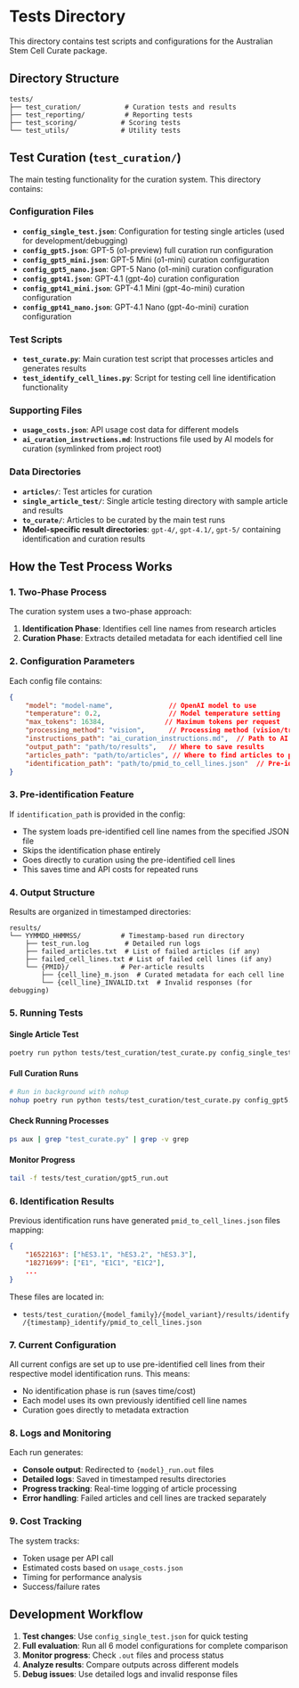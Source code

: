# Tests Directory

This directory contains test scripts and configurations for the Australian Stem Cell Curate package.

## Directory Structure

```
tests/
├── test_curation/           # Curation tests and results
├── test_reporting/          # Reporting tests
├── test_scoring/           # Scoring tests
└── test_utils/             # Utility tests
```

## Test Curation (`test_curation/`)

The main testing functionality for the curation system. This directory contains:

### Configuration Files

- **`config_single_test.json`**: Configuration for testing single articles (used for development/debugging)
- **`config_gpt5.json`**: GPT-5 (o1-preview) full curation run configuration
- **`config_gpt5_mini.json`**: GPT-5 Mini (o1-mini) curation configuration
- **`config_gpt5_nano.json`**: GPT-5 Nano (o1-mini) curation configuration
- **`config_gpt41.json`**: GPT-4.1 (gpt-4o) curation configuration
- **`config_gpt41_mini.json`**: GPT-4.1 Mini (gpt-4o-mini) curation configuration
- **`config_gpt41_nano.json`**: GPT-4.1 Nano (gpt-4o-mini) curation configuration

### Test Scripts

- **`test_curate.py`**: Main curation test script that processes articles and generates results
- **`test_identify_cell_lines.py`**: Script for testing cell line identification functionality

### Supporting Files

- **`usage_costs.json`**: API usage cost data for different models
- **`ai_curation_instructions.md`**: Instructions file used by AI models for curation (symlinked from project root)

### Data Directories

- **`articles/`**: Test articles for curation
- **`single_article_test/`**: Single article testing directory with sample article and results
- **`to_curate/`**: Articles to be curated by the main test runs
- **Model-specific result directories**: `gpt-4/`, `gpt-4.1/`, `gpt-5/` containing identification and curation results

## How the Test Process Works

### 1. Two-Phase Process

The curation system uses a two-phase approach:

1. **Identification Phase**: Identifies cell line names from research articles
2. **Curation Phase**: Extracts detailed metadata for each identified cell line

### 2. Configuration Parameters

Each config file contains:

```json
{
    "model": "model-name",              // OpenAI model to use
    "temperature": 0.2,                 // Model temperature setting
    "max_tokens": 16384,               // Maximum tokens per request
    "processing_method": "vision",      // Processing method (vision/transcription)
    "instructions_path": "ai_curation_instructions.md",  // Path to AI instructions
    "output_path": "path/to/results",   // Where to save results
    "articles_path": "path/to/articles", // Where to find articles to process
    "identification_path": "path/to/pmid_to_cell_lines.json"  // Pre-identified cell lines (optional)
}
```

### 3. Pre-identification Feature

If `identification_path` is provided in the config:
- The system loads pre-identified cell line names from the specified JSON file
- Skips the identification phase entirely
- Goes directly to curation using the pre-identified cell lines
- This saves time and API costs for repeated runs

### 4. Output Structure

Results are organized in timestamped directories:
```
results/
└── YYMMDD_HHMMSS/          # Timestamp-based run directory
    ├── test_run.log         # Detailed run logs
    ├── failed_articles.txt  # List of failed articles (if any)
    ├── failed_cell_lines.txt # List of failed cell lines (if any)
    └── {PMID}/             # Per-article results
        ├── {cell_line}_m.json  # Curated metadata for each cell line
        └── {cell_line}_INVALID.txt  # Invalid responses (for debugging)
```

### 5. Running Tests

#### Single Article Test
```bash
poetry run python tests/test_curation/test_curate.py config_single_test.json
```

#### Full Curation Runs
```bash
# Run in background with nohup
nohup poetry run python tests/test_curation/test_curate.py config_gpt5.json > tests/test_curation/gpt5_run.out 2>&1 &
```

#### Check Running Processes
```bash
ps aux | grep "test_curate.py" | grep -v grep
```

#### Monitor Progress
```bash
tail -f tests/test_curation/gpt5_run.out
```

### 6. Identification Results

Previous identification runs have generated `pmid_to_cell_lines.json` files mapping:
```json
{
    "16522163": ["hES3.1", "hES3.2", "hES3.3"],
    "18271699": ["E1", "E1C1", "E1C2"],
    ...
}
```

These files are located in:
- `tests/test_curation/{model_family}/{model_variant}/results/identify/{timestamp}_identify/pmid_to_cell_lines.json`

### 7. Current Configuration

All current configs are set up to use pre-identified cell lines from their respective model identification runs. This means:
- No identification phase is run (saves time/cost)
- Each model uses its own previously identified cell line names
- Curation goes directly to metadata extraction

### 8. Logs and Monitoring

Each run generates:
- **Console output**: Redirected to `{model}_run.out` files
- **Detailed logs**: Saved in timestamped results directories
- **Progress tracking**: Real-time logging of article processing
- **Error handling**: Failed articles and cell lines are tracked separately

### 9. Cost Tracking

The system tracks:
- Token usage per API call
- Estimated costs based on `usage_costs.json`
- Timing for performance analysis
- Success/failure rates

## Development Workflow

1. **Test changes**: Use `config_single_test.json` for quick testing
2. **Full evaluation**: Run all 6 model configurations for complete comparison
3. **Monitor progress**: Check `.out` files and process status
4. **Analyze results**: Compare outputs across different models
5. **Debug issues**: Use detailed logs and invalid response files